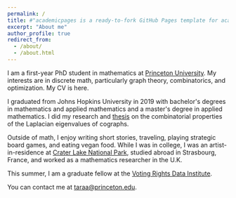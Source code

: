 ```yaml
---
permalink: /
title: #"academicpages is a ready-to-fork GitHub Pages template for academic personal websites"
excerpt: "About me"
author_profile: true
redirect_from:
  - /about/
  - /about.html
---
```


I am a first-year PhD student in mathematics at [Princeton University](https://www.pacm.princeton.edu/). My interests are in discrete math, particularly graph theory, combinatorics, and optimization. My CV is here.

I graduated from Johns Hopkins University in 2019 with bachelor's degrees in mathematics and applied mathematics and a master's degree in applied mathematics. I did my research and [thesis](https://tabrish.github.io/files/thesis.pdf) on the combinatorial properties of the Laplacian eigenvalues of cographs.

Outside of math, I enjoy writing short stories, traveling, playing strategic board games, and eating vegan food. While I was in college, I was an artist-in-residence at [Crater Lake National Park](https://www.nps.gov/crla/index.htm), studied abroad in Strasbourg, France, and worked as a mathematics researcher in the U.K.

This summer, I am a graduate fellow at the [Voting Rights Data Institute](http://gerrydata.org).

You can contact me at taraa@princeton.edu.
